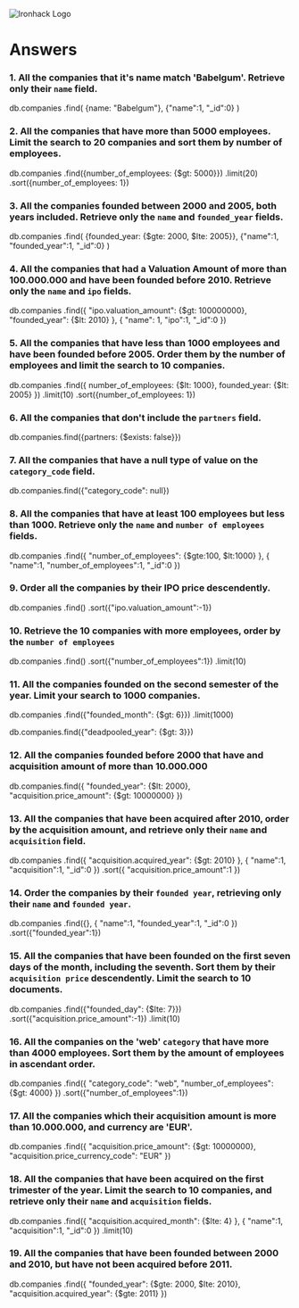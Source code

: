 ![Ironhack Logo](https://i.imgur.com/1QgrNNw.png)

# Answers

### 1. All the companies that it's name match 'Babelgum'. Retrieve only their `name` field.

<!-- Your Code Goes Here -->

db.companies
.find(
  {name: "Babelgum"}, 
  {"name":1, "\_id":0}
)

### 2. All the companies that have more than 5000 employees. Limit the search to 20 companies and sort them by **number of employees**.

<!-- Your Code Goes Here -->

db.companies
  .find({number_of_employees: {\$gt: 5000}})
  .limit(20)
  .sort({number_of_employees: 1})

### 3. All the companies founded between 2000 and 2005, both years included. Retrieve only the `name` and `founded_year` fields.

<!-- Your Code Goes Here -->

db.companies
.find(
  {founded_year: {$gte: 2000, $lte: 2005}},
  {"name":1, "founded_year":1, "\_id":0}
)

### 4. All the companies that had a Valuation Amount of more than 100.000.000 and have been founded before 2010. Retrieve only the `name` and `ipo` fields.

<!-- Your Code Goes Here -->
db.companies
  .find({
    "ipo.valuation_amount": {$gt: 100000000}, "founded_year": {$lt: 2010}
  }, {
    "name": 1, "ipo":1, "_id":0
  })

### 5. All the companies that have less than 1000 employees and have been founded before 2005. Order them by the number of employees and limit the search to 10 companies.

<!-- Your Code Goes Here -->
db.companies
  .find({
    number_of_employees: {$lt: 1000}, 
    founded_year: {$lt: 2005}
  })
  .limit(10)
  .sort({number_of_employees: 1})

### 6. All the companies that don't include the `partners` field.

<!-- Your Code Goes Here -->
db.companies.find({partners: {$exists: false}})

### 7. All the companies that have a null type of value on the `category_code` field.

<!-- Your Code Goes Here -->
db.companies.find({"category_code": null})

### 8. All the companies that have at least 100 employees but less than 1000. Retrieve only the `name` and `number of employees` fields.

<!-- Your Code Goes Here -->
db.companies
  .find({
    "number_of_employees": {$gte:100, $lt:1000}
  }, {
    "name":1, 
    "number_of_employees":1, 
    "_id":0
  })

### 9. Order all the companies by their IPO price descendently.

<!-- Your Code Goes Here -->
db.companies
  .find()
  .sort({"ipo.valuation_amount":-1})


### 10. Retrieve the 10 companies with more employees, order by the `number of employees`

<!-- Your Code Goes Here -->
db.companies
  .find()
  .sort({"number_of_employees":1})
  .limit(10)

### 11. All the companies founded on the second semester of the year. Limit your search to 1000 companies.

<!-- Your Code Goes Here -->
db.companies
  .find({"founded_month": {$gt: 6}})
  .limit(1000)

<!-- ### 12. All the companies that have been 'deadpooled' after the third year. -->

<!-- Your Code Goes Here -->
db.companies.find({"deadpooled_year": {$gt: 3}})

### 12. All the companies founded before 2000 that have and acquisition amount of more than 10.000.000

<!-- Your Code Goes Here -->
db.companies.find({
  "founded_year": {$lt: 2000}, 
  "acquisition.price_amount": {$gt: 10000000}
})

### 13. All the companies that have been acquired after 2010, order by the acquisition amount, and retrieve only their `name` and `acquisition` field.

<!-- Your Code Goes Here -->
db.companies
  .find({
      "acquisition.acquired_year": {$gt: 2010}
    }, {
      "name":1, "acquisition":1, 
      "_id":0
  })
  .sort({
    "acquisition.price_amount":1
  })

### 14. Order the companies by their `founded year`, retrieving only their `name` and `founded year`.

<!-- Your Code Goes Here -->
db.companies
  .find({}, {
    "name":1, 
    "founded_year":1, 
    "_id":0
  })
  .sort({"founded_year":1})

### 15. All the companies that have been founded on the first seven days of the month, including the seventh. Sort them by their `acquisition price` descendently. Limit the search to 10 documents.

<!-- Your Code Goes Here -->
db.companies
  .find({"founded_day": {$lte: 7}})
  .sort({"acquisition.price_amount":-1})
  .limit(10)

### 16. All the companies on the 'web' `category` that have more than 4000 employees. Sort them by the amount of employees in ascendant order.

<!-- Your Code Goes Here -->
db.companies
  .find({
    "category_code": "web", 
    "number_of_employees": {$gt: 4000}
  })
  .sort({"number_of_employees":1})

### 17. All the companies which their acquisition amount is more than 10.000.000, and currency are 'EUR'.

<!-- Your Code Goes Here -->
db.companies
  .find({
    "acquisition.price_amount": {$gt: 10000000}, "acquisition.price_currency_code": "EUR"
  })

### 18. All the companies that have been acquired on the first trimester of the year. Limit the search to 10 companies, and retrieve only their `name` and `acquisition` fields.

<!-- Your Code Goes Here -->
db.companies
  .find({
      "acquisition.acquired_month": {$lte: 4}
    }, {
      "name":1, 
      "acquisition":1, 
      "_id":0
  })
  .limit(10)

### 19. All the companies that have been founded between 2000 and 2010, but have not been acquired before 2011.

<!-- Your Code Goes Here -->
db.companies
  .find({
    "founded_year": {$gte: 2000, $lte: 2010}, 
    "acquisition.acquired_year": {$gte: 2011}
  })

